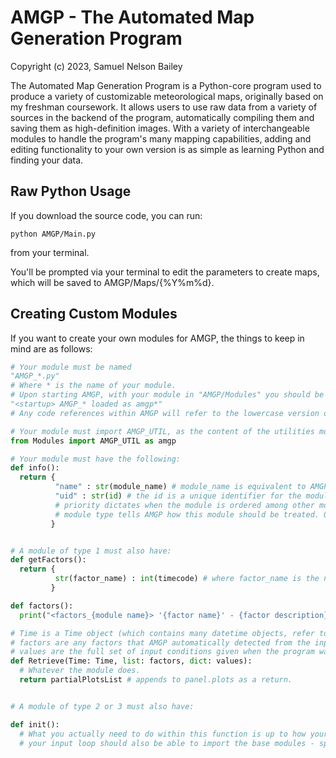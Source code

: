 # AMGP - The Automated Map Generation Program
Copyright (c) 2023, Samuel Nelson Bailey
  
The Automated Map Generation Program is a Python-core program used to produce a variety of customizable meteorological maps, originally based on my freshman coursework. It allows users to use raw data from a variety of sources in the backend of the program, automatically compiling them and saving them as high-definition images. With a variety of interchangeable modules to handle the program's many mapping capabilities, adding and editing functionality to your own version is as simple as learning Python and finding your data.

## Raw Python Usage
If you download the source code, you can run:
```
python AMGP/Main.py
```
from your terminal.

You'll be prompted via your terminal to edit the parameters to create maps, which will be saved to AMGP/Maps/{%Y%m%d}.

## Creating Custom Modules
If you want to create your own modules for AMGP, the things to keep in mind are as follows:

~~~python
# Your module must be named
"AMGP_*.py"
# Where * is the name of your module.
# Upon starting AMGP, with your module in "AMGP/Modules" you should be greeted by a message stating
"<startup> AMGP_* loaded as amgp*"
# Any code references within AMGP will refer to the lowercase version of the module name, without the underscore.

# Your module must import AMGP_UTIL, as the content of the utilities module is vital to everything AMGP does.
from Modules import AMGP_UTIL as amgp

# Your module must have the following:
def info():
  return {
          "name" : str(module_name) # module_name is equivalent to AMGP_*
          "uid" : str(id) # the id is a unique identifier for the module, consisting of 8 digits stored in string form. the first three digits denote the module number, the fourth digit denotes module type, and the last four denote module priority.
          # priority dictates when the module is ordered among other modules (for data modules, this dictates map layer plotting order), with higher modules plotted below lower modules
          # module type tells AMGP how this module should be treated. 0 is a utility module, 1 is a data acquisition module, 2 is an input loop, 3 combines data acquisition and input loops
         }


# A module of type 1 must also have:
def getFactors():
  return {
          str(factor_name) : int(timecode) # where factor_name is the name of the factor to plot and the timecode as defined below, for each factor
         }

def factors():
  print("<factors_{module name}> '{factor name}' - {factor description}") # for each factor

# Time is a Time object (which contains many datetime objects, refer to the UTIL module)
# factors are any factors that AMGP automatically detected from the input, found in your module's getFactors()
# values are the full set of input conditions given when the program was run
def Retrieve(Time: Time, list: factors, dict: values):
  # Whatever the module does.
  return partialPlotsList # appends to panel.plots as a return.


# A module of type 2 or 3 must also have:

def init():
  # What you actually need to do within this function is up to how your module will function, but you should call your input loop within it
  # your input loop should also be able to import the base modules - specifically AMGP_PLT - and be able to call the init() function within it, otherwise there will be no easy way to return to the base of the program
~~~
